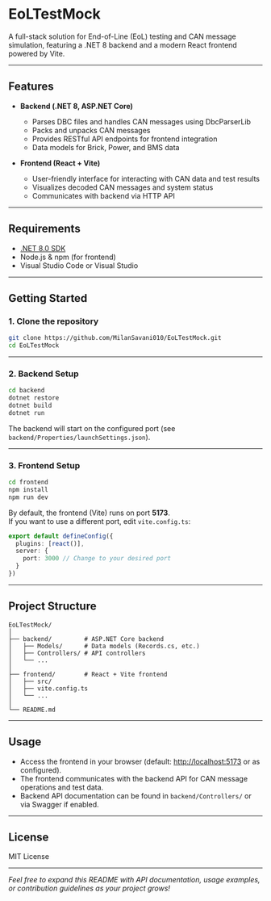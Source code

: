 # EoLTestMock

A full-stack solution for End-of-Line (EoL) testing and CAN message simulation, featuring a .NET 8 backend and a modern React frontend powered by Vite.

---

## Features

- **Backend (.NET 8, ASP.NET Core)**
  - Parses DBC files and handles CAN messages using DbcParserLib
  - Packs and unpacks CAN messages
  - Provides RESTful API endpoints for frontend integration
  - Data models for Brick, Power, and BMS data

- **Frontend (React + Vite)**
  - User-friendly interface for interacting with CAN data and test results
  - Visualizes decoded CAN messages and system status
  - Communicates with backend via HTTP API

---

## Requirements

- [.NET 8.0 SDK](https://dotnet.microsoft.com/download)
- Node.js & npm (for frontend)
- Visual Studio Code or Visual Studio

---

## Getting Started

### 1. Clone the repository

```sh
git clone https://github.com/MilanSavani010/EoLTestMock.git
cd EoLTestMock
```

---

### 2. Backend Setup

```sh
cd backend
dotnet restore
dotnet build
dotnet run
```

The backend will start on the configured port (see `backend/Properties/launchSettings.json`).

---

### 3. Frontend Setup

```sh
cd frontend
npm install
npm run dev
```

By default, the frontend (Vite) runs on port **5173**.  
If you want to use a different port, edit `vite.config.ts`:

```typescript
export default defineConfig({
  plugins: [react()],
  server: {
    port: 3000 // Change to your desired port
  }
})
```

---

## Project Structure

```
EoLTestMock/
│
├── backend/         # ASP.NET Core backend
│   ├── Models/      # Data models (Records.cs, etc.)
│   ├── Controllers/ # API controllers
│   └── ...          
│
├── frontend/        # React + Vite frontend
│   ├── src/
│   ├── vite.config.ts
│   └── ...
│
└── README.md
```

---

## Usage

- Access the frontend in your browser (default: [http://localhost:5173](http://localhost:5173) or as configured).
- The frontend communicates with the backend API for CAN message operations and test data.
- Backend API documentation can be found in `backend/Controllers/` or via Swagger if enabled.

---

## License

MIT License

---

*Feel free to expand this README with API documentation, usage examples, or contribution guidelines as your project grows!*
